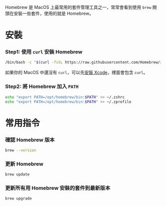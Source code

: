 Homebrew 是 MacOS 上最常用的套件管理工具之一，常常會看到使用 `brew` 開頭在安裝一些套件，使用的就是 Homebrew。

# 安裝

### Step1: 使用 `curl` 安裝 Homebrew

```bash
/bin/bash -c "$(curl -fsSL https://raw.githubusercontent.com/Homebrew/install/HEAD/install.sh)"
```

如果你的 MacOS 中還沒有 `curl`，可以先[安裝 Xcode](</Tools/Mac/Xcode.md#安裝>)，裡面會包含 `curl`。

### Step2: 將 Homebrew 加入 `PATH`

```bash
echo "export PATH=/opt/homebrew/bin:$PATH" >> ~/.zshrc
echo "export PATH=/opt/homebrew/bin:$PATH" >> ~/.zprofile
```

# 常用指令

### 確認 Homebrew 版本

```bash
brew --version
```

### 更新 Homebrew

```bash
brew update
```

### 更新所有用 Homebrew 安裝的套件到最新版本

```bash
brew upgrade
```
